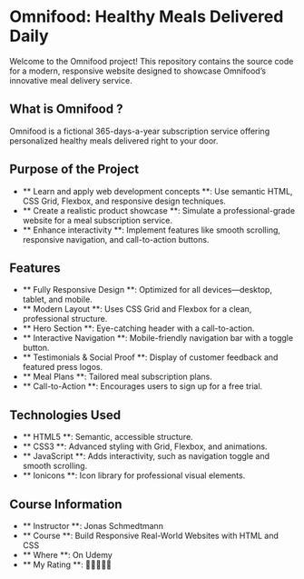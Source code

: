 # Omnifood: Healthy Meals Delivered Daily
Welcome to the Omnifood project! This repository contains the source code for a modern, responsive website designed to showcase Omnifood’s innovative meal delivery service. 

## What is Omnifood ?
Omnifood is a fictional 365-days-a-year subscription service offering personalized healthy meals delivered right to your door. 

## Purpose of the Project
- ** Learn and apply web development concepts **: Use semantic HTML, CSS Grid, Flexbox, and responsive design techniques.
- ** Create a realistic product showcase **: Simulate a professional-grade website for a meal subscription service.
- ** Enhance interactivity **: Implement features like smooth scrolling, responsive navigation, and call-to-action buttons.

## Features
- ** Fully Responsive Design **: Optimized for all devices—desktop, tablet, and mobile.
- ** Modern Layout **: Uses CSS Grid and Flexbox for a clean, professional structure.
- ** Hero Section **: Eye-catching header with a call-to-action.
- ** Interactive Navigation **: Mobile-friendly navigation bar with a toggle button.
- ** Testimonials & Social Proof **: Display of customer feedback and featured press logos.
- ** Meal Plans **: Tailored meal subscription plans.
- ** Call-to-Action **: Encourages users to sign up for a free trial.

## Technologies Used
- ** HTML5 **: Semantic, accessible structure.
- ** CSS3 **: Advanced styling with Grid, Flexbox, and animations.
- ** JavaScript **: Adds interactivity, such as navigation toggle and smooth scrolling.
- ** Ionicons **: Icon library for professional visual elements.

## Course Information
- ** Instructor **: Jonas Schmedtmann
- ** Course **: Build Responsive Real-World Websites with HTML and CSS
- ** Where **: On Udemy
- ** My Rating **: 🌟🌟🌟🌟🌟
